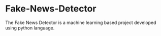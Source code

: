 # Fake-News-Detector
The Fake News Detector is a machine learning based project developed using python language.
